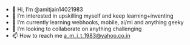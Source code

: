 - 👋 Hi, I’m @amitjain14021983
- 👀 I’m interested in upskilling myself and keep learning+inventing
- 🌱 I’m currently learning webhooks, mobile, ai/ml and anything geeky
- 💞️ I’m looking to collaborate on anything challenging
- 📫 How to reach me a_m_i_t_1983@yahoo.co.in

<!---
amitjain14021983/amitjain14021983 is a ✨ special ✨ repository because its `README.md` (this file) appears on your GitHub profile.
You can click the Preview link to take a look at your changes.
--->
